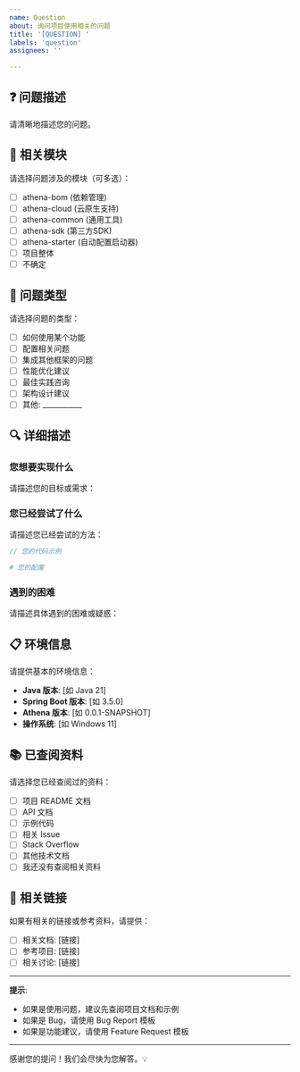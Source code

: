 ```yaml
---
name: Question
about: 询问项目使用相关的问题
title: '[QUESTION] '
labels: 'question'
assignees: ''

---
```


## ❓ 问题描述

请清晰地描述您的问题。

## 📍 相关模块

请选择问题涉及的模块（可多选）：

- [ ] athena-bom (依赖管理)
- [ ] athena-cloud (云原生支持)
- [ ] athena-common (通用工具)
- [ ] athena-sdk (第三方SDK)
- [ ] athena-starter (自动配置启动器)
- [ ] 项目整体
- [ ] 不确定

## 🎯 问题类型

请选择问题的类型：

- [ ] 如何使用某个功能
- [ ] 配置相关问题
- [ ] 集成其他框架的问题
- [ ] 性能优化建议
- [ ] 最佳实践咨询
- [ ] 架构设计建议
- [ ] 其他: ___________

## 🔍 详细描述

### 您想要实现什么

请描述您的目标或需求：

### 您已经尝试了什么

请描述您已经尝试的方法：

```java
// 您的代码示例
```

```yaml
# 您的配置
```

### 遇到的困难

请描述具体遇到的困难或疑惑：

## 📋 环境信息

请提供基本的环境信息：

- **Java 版本**: [如 Java 21]
- **Spring Boot 版本**: [如 3.5.0]
- **Athena 版本**: [如 0.0.1-SNAPSHOT]
- **操作系统**: [如 Windows 11]

## 📚 已查阅资料

请选择您已经查阅过的资料：

- [ ] 项目 README 文档
- [ ] API 文档
- [ ] 示例代码
- [ ] 相关 Issue
- [ ] Stack Overflow
- [ ] 其他技术文档
- [ ] 我还没有查阅相关资料

## 🔗 相关链接

如果有相关的链接或参考资料，请提供：

- [ ] 相关文档: [链接]
- [ ] 参考项目: [链接]
- [ ] 相关讨论: [链接]

---

**提示**:

- 如果是使用问题，建议先查阅项目文档和示例
- 如果是 Bug，请使用 Bug Report 模板
- 如果是功能建议，请使用 Feature Request 模板

---

感谢您的提问！我们会尽快为您解答。💡
